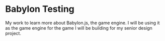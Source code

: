 # Babylon Testing

My work to learn more about Babylon.js, the game engine. I will be using it as the 
game engine for the game I will be building for my senior design project.

